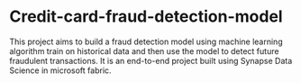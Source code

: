 # Credit-card-fraud-detection-model
This project aims to build a fraud detection model using machine learning algorithm train on historical data and then use the model to detect future fraudulent transactions.  It is an end-to-end project built using Synapse Data Science in microsoft fabric.  
